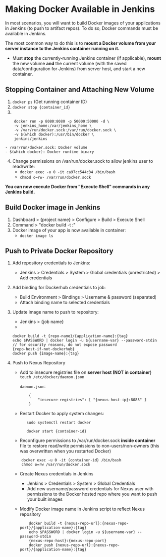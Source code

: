 # Making Docker Available in Jenkins

In most scenarios, you will want to build Docker images of your applications in Jenkins (to push to artifact repos). To do so, Docker commands must be available in Jenkins.

The most common way to do this is to **mount a Docker volume from your server instance to the Jenkins container running on it.**

- Must **stop** the currently-running Jenkins container (if applicable), **mount** the new volume **and** the current volume (with the saved data/configuration for Jenkins) from server host, and start a new container.

## Stopping Container and Attaching New Volume

1. `docker ps` (Get running container ID)
2. `docker stop {container_id}`
3. 
```
    docker run -p 8080:8080 -p 50000:50000 -d \
    -v jenkins_home:/var/jenkins_home \
    -v /var/run/docker.sock:/var/run/docker.sock \
    -v $(which docker):/usr/bin/docker \
    jenkins/jenkins
```
    - /var/run/docker.sock: Docker volume
    - $(which docker): Docker runtime binary
4. Change permissions on /var/run/docker.sock to allow jenkins user to read/write:
    - `docker exec -u 0 -it ca97cc544c34 /bin/bash`
    - `chmod o=rw- /var/run/docker.sock`

**You can now execute Docker from "Execute Shell" commands in any Jenkins build.**


## Build Docker image in Jenkins

1. Dashboard > {project name} > Configure > Build > Execute Shell
2. Command > "docker build <dockerfile-dir> -t <image-name>:<tag>"
3. Docker image of your app is now available in container:
    - `docker image ls`

## Push to Private Docker Repository
 
1. Add repository credentials to Jenkins:
    - Jenkins > Credentials > System > Global credentials (unrestricted) > Add credentials
2. Add binding for Dockerhub credentials to job:
    - Build Environment > Bindings > Username & password (separated)
    - Attach binding name to selected credentials

3. Update image name to push to repository:
    - Jenkins > {job name}
    - 
    ```
    docker build -t {repo-name}/{application-name}:{tag}
    echo $PASSWORD | docker login -u ${username-var} --password-stdin // for security reasons, do not expose password 
    {repo-host-if-not-dockerhub}
    docker push {image-name}:{tag}
    ```

4. Push to Nexus Repository

    - Add to insecure registries file on **server host (NOT in container)**
        `touch /etc/docker/daemon.json`

        `daemon.json`:

        ```
            {
                "insecure-registries": [ "{nexus-host-ip}:8083" ]
            }
        ```
    
    - Restart Docker to apply system changes:
        ```
           sudo systemctl restart docker

           docker start {container-id}

        ```

    - Reconfigure permissions to /var/run/docker.sock **inside container** file to restore read/write permissions to non-users/non-owners (this was overwritten when you restarted Docker)

    ```
        docker exec -u 0 -it {container-id} /bin/bash
        chmod o=rw /var/run/docker.sock
    ```

    - Create Nexus credentials in Jenkins

        - Jenkins > Credentials > System > Global Credentials
        - Add new username/password credentials for Nexus user with permissions to the Docker hosted repo where you want to push your built images

    - Modify Docker image name in Jenkins script to reflect Nexus repository
        ```
            docker build -t {nexus-repo-url}:{nexus-repo-port}/{application-name}:{tag}
            echo $PASSWORD | docker login -u ${username-var} --password-stdin
            {nexus-repo-host}:{nexus-repo-port}
            docker push {nexus-repo-url}:{nexus-repo-port}/{application-name}:{tag}
        ```
